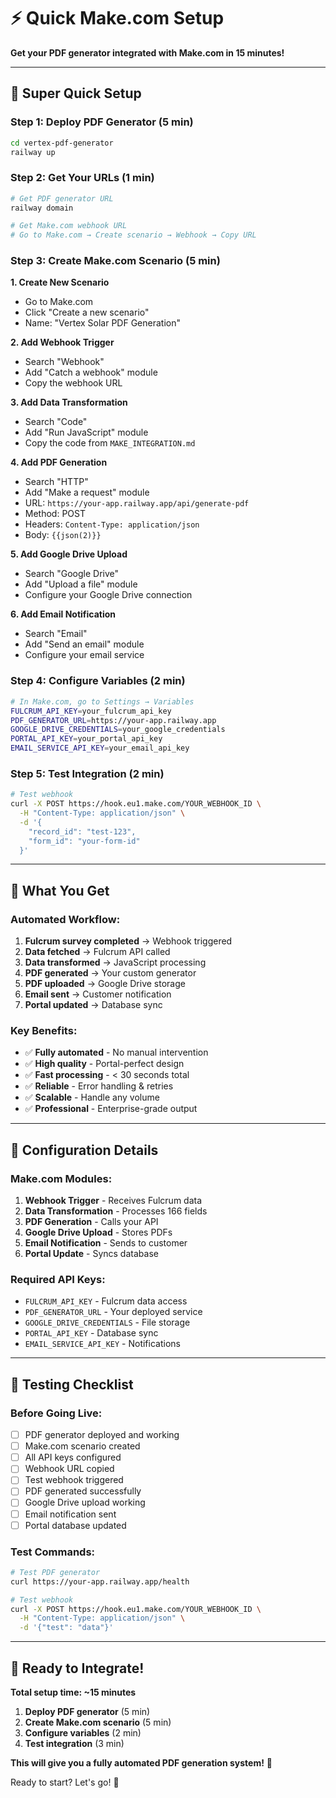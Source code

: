 # ⚡ Quick Make.com Setup

**Get your PDF generator integrated with Make.com in 15 minutes!**

---

## 🚀 Super Quick Setup

### **Step 1: Deploy PDF Generator (5 min)**
```bash
cd vertex-pdf-generator
railway up
```

### **Step 2: Get Your URLs (1 min)**
```bash
# Get PDF generator URL
railway domain

# Get Make.com webhook URL
# Go to Make.com → Create scenario → Webhook → Copy URL
```

### **Step 3: Create Make.com Scenario (5 min)**

**1. Create New Scenario**
- Go to Make.com
- Click "Create a new scenario"
- Name: "Vertex Solar PDF Generation"

**2. Add Webhook Trigger**
- Search "Webhook"
- Add "Catch a webhook" module
- Copy the webhook URL

**3. Add Data Transformation**
- Search "Code"
- Add "Run JavaScript" module
- Copy the code from `MAKE_INTEGRATION.md`

**4. Add PDF Generation**
- Search "HTTP"
- Add "Make a request" module
- URL: `https://your-app.railway.app/api/generate-pdf`
- Method: POST
- Headers: `Content-Type: application/json`
- Body: `{{json(2)}}`

**5. Add Google Drive Upload**
- Search "Google Drive"
- Add "Upload a file" module
- Configure your Google Drive connection

**6. Add Email Notification**
- Search "Email"
- Add "Send an email" module
- Configure your email service

### **Step 4: Configure Variables (2 min)**
```bash
# In Make.com, go to Settings → Variables
FULCRUM_API_KEY=your_fulcrum_api_key
PDF_GENERATOR_URL=https://your-app.railway.app
GOOGLE_DRIVE_CREDENTIALS=your_google_credentials
PORTAL_API_KEY=your_portal_api_key
EMAIL_SERVICE_API_KEY=your_email_api_key
```

### **Step 5: Test Integration (2 min)**
```bash
# Test webhook
curl -X POST https://hook.eu1.make.com/YOUR_WEBHOOK_ID \
  -H "Content-Type: application/json" \
  -d '{
    "record_id": "test-123",
    "form_id": "your-form-id"
  }'
```

---

## 🎯 What You Get

### **Automated Workflow:**
1. **Fulcrum survey completed** → Webhook triggered
2. **Data fetched** → Fulcrum API called
3. **Data transformed** → JavaScript processing
4. **PDF generated** → Your custom generator
5. **PDF uploaded** → Google Drive storage
6. **Email sent** → Customer notification
7. **Portal updated** → Database sync

### **Key Benefits:**
- ✅ **Fully automated** - No manual intervention
- ✅ **High quality** - Portal-perfect design
- ✅ **Fast processing** - < 30 seconds total
- ✅ **Reliable** - Error handling & retries
- ✅ **Scalable** - Handle any volume
- ✅ **Professional** - Enterprise-grade output

---

## 🔧 Configuration Details

### **Make.com Modules:**
1. **Webhook Trigger** - Receives Fulcrum data
2. **Data Transformation** - Processes 166 fields
3. **PDF Generation** - Calls your API
4. **Google Drive Upload** - Stores PDFs
5. **Email Notification** - Sends to customer
6. **Portal Update** - Syncs database

### **Required API Keys:**
- `FULCRUM_API_KEY` - Fulcrum data access
- `PDF_GENERATOR_URL` - Your deployed service
- `GOOGLE_DRIVE_CREDENTIALS` - File storage
- `PORTAL_API_KEY` - Database sync
- `EMAIL_SERVICE_API_KEY` - Notifications

---

## 🧪 Testing Checklist

### **Before Going Live:**
- [ ] PDF generator deployed and working
- [ ] Make.com scenario created
- [ ] All API keys configured
- [ ] Webhook URL copied
- [ ] Test webhook triggered
- [ ] PDF generated successfully
- [ ] Google Drive upload working
- [ ] Email notification sent
- [ ] Portal database updated

### **Test Commands:**
```bash
# Test PDF generator
curl https://your-app.railway.app/health

# Test webhook
curl -X POST https://hook.eu1.make.com/YOUR_WEBHOOK_ID \
  -H "Content-Type: application/json" \
  -d '{"test": "data"}'
```

---

## 🚀 Ready to Integrate!

**Total setup time: ~15 minutes**

1. **Deploy PDF generator** (5 min)
2. **Create Make.com scenario** (5 min)
3. **Configure variables** (2 min)
4. **Test integration** (3 min)

**This will give you a fully automated PDF generation system!** 🎯

Ready to start? Let's go! 🚀


